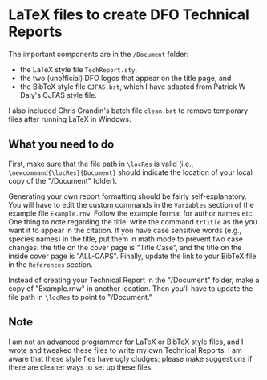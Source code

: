 # LaTeX files to create DFO Technical Reports

The important components are in the `/Document` folder:

- the LaTeX style file `TechReport.sty`,
- the two (unofficial) DFO logos that appear on the title page, and 
- the BibTeX style file `CJFAS.bst`, which I have adapted from Patrick W Daly's CJFAS style file.

I also included Chris Grandin's batch file `clean.bat` to remove temporary files after running LaTeX in Windows. 

## What you need to do

First, make sure that the file path in `\locRes` is valid (i.e., `\newcommand{\locRes}{Document}` should indicate the location of your local copy of the "/Document" folder).

Generating your own report formatting should be fairly self-explanatory.
You will have to edit the custom commands in the `Variables` section of the example file `Example.rnw`.
Follow the example format for author names etc.
One thing to note regarding the title: write the command `trTitle` as the you want it to appear in the citation.
If you have case sensitive words (e.g., species names) in the title, put them in math mode to prevent two case changes:
the title on the cover page is "Title Case",
and the title on the inside cover page is "ALL-CAPS".
Finally, update the link to your BibTeX file in the `References` section.

Instead of creating your Technical Report in the "/Document" folder, make a copy of "Example.rnw" in another location.
Then you'll have to update the file path in `\locRes` to point to "/Document."

## Note

I am not an advanced programmer for LaTeX or BibTeX style files, and I wrote and tweaked these files to write my own Technical Reports.
I am aware that these style fles have ugly cludges; please make suggestions if there are cleaner ways to set up these files.

